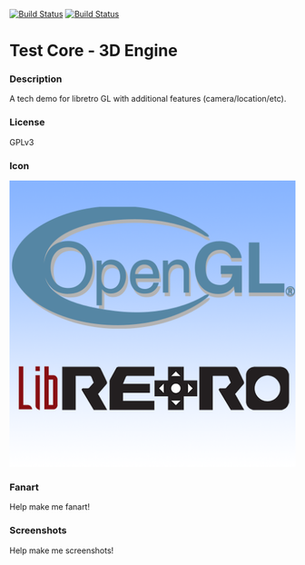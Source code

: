 [![Build Status](https://travis-ci.org/kodi-game/game.libretro.3dengine.svg?branch=master)](https://travis-ci.org/kodi-game/game.libretro.3dengine)
[![Build Status](https://ci.appveyor.com/api/projects/status/github/kodi-game/game.libretro.3dengine?svg=true)](https://ci.appveyor.com/project/kodi-game/game-libretro-3dengine)

# Test Core - 3D Engine

### Description

A tech demo for libretro GL with additional features (camera/location/etc).

### License

GPLv3

### Icon

![Test Core - 3D Engine icon](game.libretro.3dengine/resources/icon.png)

### Fanart

Help make me fanart!

### Screenshots

Help make me screenshots!
